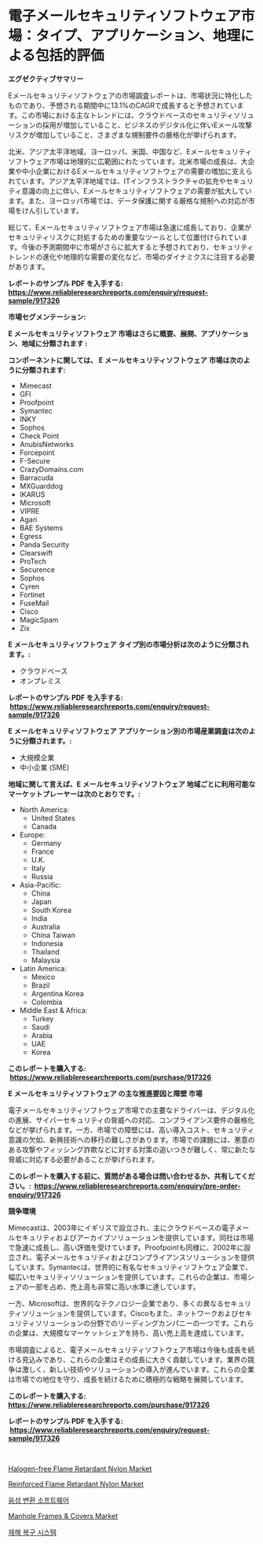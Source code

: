 <p><h1>電子メールセキュリティソフトウェア市場：タイプ、アプリケーション、地理による包括的評価</h1></p><p><strong>エグゼクティブサマリー</strong></p>
<p><p>Eメールセキュリティソフトウェアの市場調査レポートは、市場状況に特化したものであり、予想される期間中に13.1%のCAGRで成長すると予想されています。この市場における主なトレンドには、クラウドベースのセキュリティソリューションの採用が増加していること、ビジネスのデジタル化に伴いEメール攻撃リスクが増加していること、さまざまな規制要件の厳格化が挙げられます。</p><p>北米、アジア太平洋地域、ヨーロッパ、米国、中国など、Eメールセキュリティソフトウェア市場は地理的に広範囲にわたっています。北米市場の成長は、大企業や中小企業におけるEメールセキュリティソフトウェアの需要の増加に支えられています。アジア太平洋地域では、ITインフラストラクチャの拡充やセキュリティ意識の向上に伴い、Eメールセキュリティソフトウェアの需要が拡大しています。また、ヨーロッパ市場では、データ保護に関する厳格な規制への対応が市場をけん引しています。</p><p>総じて、Eメールセキュリティソフトウェア市場は急速に成長しており、企業がセキュリティリスクに対処するための重要なツールとして位置付けられています。今後の予測期間中に市場がさらに拡大すると予想されており、セキュリティトレンドの進化や地理的な需要の変化など、市場のダイナミクスに注目する必要があります。</p></p>
<p><strong>レポートのサンプル PDF を入手する: <a href="https://www.reliableresearchreports.com/enquiry/request-sample/917326">https://www.reliableresearchreports.com/enquiry/request-sample/917326</a></strong></p>
<p><strong>市場セグメンテーション:</strong></p>
<p><strong> E メールセキュリティソフトウェア 市場はさらに概要、展開、アプリケーション、地域に分類されます :</strong></p>
<p><strong>コンポーネントに関しては、 E メールセキュリティソフトウェア 市場は次のように分類されます: &nbsp;</strong></p>
<p><ul><li>Mimecast</li><li>GFI</li><li>Proofpoint</li><li>Symantec</li><li>INKY</li><li>Sophos</li><li>Check Point</li><li>AnubisNetworks</li><li>Forcepoint</li><li>F-Secure</li><li>CrazyDomains.com</li><li>Barracuda</li><li>MXGuarddog</li><li>IKARUS</li><li>Microsoft</li><li>VIPRE</li><li>Agari</li><li>BAE Systems</li><li>Egress</li><li>Panda Security</li><li>Clearswift</li><li>ProTech</li><li>Securence</li><li>Sophos</li><li>Cyren</li><li>Fortinet</li><li>FuseMail</li><li>Cisco</li><li>MagicSpam</li><li>Zix</li></ul></p>
<p><strong> E メールセキュリティソフトウェア タイプ別の市場分析は次のように分類されます。:</strong></p>
<p><ul><li>クラウドベース</li><li>オンプレミス</li></ul></p>
<p><strong>レポートのサンプル PDF を入手する: &nbsp;<a href="https://www.reliableresearchreports.com/enquiry/request-sample/917326">https://www.reliableresearchreports.com/enquiry/request-sample/917326</a></strong></p>
<p><strong> E メールセキュリティソフトウェア アプリケーション別の市場産業調査は次のように分類されます。:</strong></p>
<p><ul><li>大規模企業</li><li>中小企業 (SME)</li></ul></p>
<p><strong>地域に関して言えば、E メールセキュリティソフトウェア 地域ごとに利用可能なマーケットプレーヤーは次のとおりです。:</strong></p>
<p><ul>
    <li>
        North America:
        <ul>
            <li>United States</li>
            <li>Canada</li>
        </ul>
    </li>
    <li>
        Europe:
        <ul>
            <li>Germany</li>
            <li>France</li>
            <li>U.K.</li>
            <li>Italy</li>
            <li>Russia</li>
        </ul>
    </li>
    <li>
        Asia-Pacific:
        <ul>
            <li>China</li>
            <li>Japan</li>
            <li>South Korea</li>
            <li>India</li>
            <li>Australia</li>
            <li>China Taiwan</li>
            <li>Indonesia</li>
            <li>Thailand</li>
            <li>Malaysia</li>
        </ul>
    </li>
    <li>
        Latin America:
        <ul>
            <li>Mexico</li>
            <li>Brazil</li>
            <li>Argentina Korea</li>
            <li>Colombia</li>
        </ul>
    </li>
    <li>
        Middle East & Africa:
        <ul>
            <li>Turkey</li>
            <li>Saudi</li>
            <li>Arabia</li>
            <li>UAE</li>
            <li>Korea</li>
        </ul>
    </li>
    </ul></p>
<p><strong>このレポートを購入する: &nbsp;<a href="https://www.reliableresearchreports.com/purchase/917326">https://www.reliableresearchreports.com/purchase/917326</a></strong></p>
<p><strong>E メールセキュリティソフトウェア の主な推進要因と障壁 市場</strong></p>
<p><p>電子メールセキュリティソフトウェア市場での主要なドライバーは、デジタル化の進展、サイバーセキュリティの脅威への対応、コンプライアンス要件の厳格化などが挙げられます。一方、市場での障壁には、高い導入コスト、セキュリティ意識の欠如、新興技術への移行の難しさがあります。市場での課題には、悪意のある攻撃やフィッシング詐欺などに対する対策の追いつきが難しく、常に新たな脅威に対応する必要があることが挙げられます。</p></p>
<p><strong>このレポートを購入する前に、質問がある場合は問い合わせるか、共有してください。:&nbsp; <a href="https://www.reliableresearchreports.com/enquiry/pre-order-enquiry/917326">https://www.reliableresearchreports.com/enquiry/pre-order-enquiry/917326</a></strong></p>
<p><strong>競争環境</strong></p>
<p><p>Mimecastは、2003年にイギリスで設立され、主にクラウドベースの電子メールセキュリティおよびアーカイブソリューションを提供しています。同社は市場で急速に成長し、高い評価を受けています。Proofpointも同様に、2002年に設立され、電子メールセキュリティおよびコンプライアンスソリューションを提供しています。Symantecは、世界的に有名なセキュリティソフトウェア企業で、幅広いセキュリティソリューションを提供しています。これらの企業は、市場シェアの一部を占め、売上高も非常に高い水準に達しています。</p><p>一方、Microsoftは、世界的なテクノロジー企業であり、多くの異なるセキュリティソリューションを提供しています。Ciscoもまた、ネットワークおよびセキュリティソリューションの分野でのリーディングカンパニーの一つです。これらの企業は、大規模なマーケットシェアを持ち、高い売上高を達成しています。</p><p>市場調査によると、電子メールセキュリティソフトウェア市場は今後も成長を続ける見込みであり、これらの企業はその成長に大きく貢献しています。業界の競争は激しく、新しい技術やソリューションの導入が進んでいます。これらの企業は市場での地位を守り、成長を続けるために積極的な戦略を展開しています。</p></p>
<p><strong>このレポートを購入する: &nbsp; <a href="https://www.reliableresearchreports.com/purchase/917326">https://www.reliableresearchreports.com/purchase/917326</a></strong></p>
<p><strong>レポートのサンプル PDF を入手する: &nbsp;<a href="https://www.reliableresearchreports.com/enquiry/request-sample/917326">https://www.reliableresearchreports.com/enquiry/request-sample/917326</a></strong><strong></strong></p>
<p>&nbsp;</p>
<p><p><a href="https://issuu.com/reportprime-2/docs/halogen-free-flame-retardant-nylon-market-size-203">Halogen-free Flame Retardant Nylon Market</a></p><p><a href="https://issuu.com/reportprime-2/docs/reinforced-flame-retardant-nylon-market-size-2030.">Reinforced Flame Retardant Nylon Market</a></p><p><a href="https://github.com/vsr06p4p49/Market-Research-Report-List-1/blob/main/9212724183347.md">음성 변환 소프트웨어</a></p><p><a href="https://medium.com/@albanaduro2018/analyzing-manhole-frames-amp-covers-market-global-industry-perspective-and-forecast-2024-to-8c74aa8223a3">Manhole Frames & Covers Market</a></p><p><a href="https://github.com/oajzkywllm460/Market-Research-Report-List-1/blob/main/4494278183346.md">재해 복구 시스템</a></p></p>